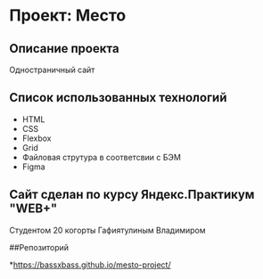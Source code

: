 # Проект: Место

## Описание проекта
Одностраничный сайт

## Список использованных технологий

* HTML
* CSS
* Flexbox
* Grid
* Файловая струтура в соответсвии с БЭМ
* Figma


## Сайт сделан по курсу Яндекс.Практикум "WEB+"
Студентом 20 когорты Гафиятулиным Владимиром

##Репозиторий

*https://bassxbass.github.io/mesto-project/


